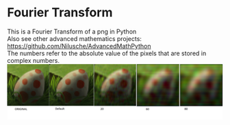 # Fourier Transform
This is a Fourier Transform of a png in Python <br>
Also see other advanced mathematics projects: <br> https://github.com/Nilusche/AdvancedMathPython <br>
The numbers refer to the absolute value of the pixels that are stored in complex numbers. <br>
<img src="Fouriertransform.png"/>
